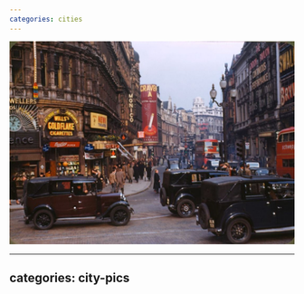 ```yaml
---
categories: cities
---
```


![london](https://raw.githubusercontent.com/muneer78/muneer78.github.io/master/images/london1949.jpg)



---
categories: city-pics
---

